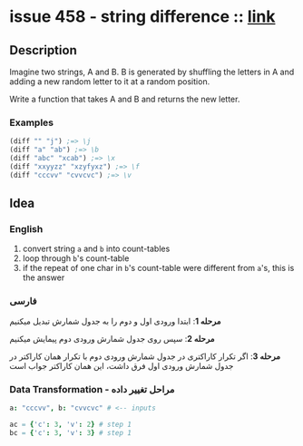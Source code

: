# issue 458 - string difference :: [link](https://ericnormand.me/issues/purelyfunctional-tv-newsletter-458-three-doorways-of-domain-modeling)

## Description

Imagine two strings, A and B. 
B is generated by shuffling the letters in A and adding a new random letter to it at a random position. 

Write a function that takes A and B and returns the new letter.

### Examples
```clj
(diff "" "j") ;=> \j
(diff "a" "ab") ;=> \b
(diff "abc" "xcab") ;=> \x
(diff "xxyyzz" "xzyfyxz") ;=> \f
(diff "cccvv" "cvvcvc") ;=> \v
```

## Idea
### English

1. convert string `a` and `b` into count-tables
2. loop through `b`'s count-table
3. if the repeat of one char in `b`'s count-table were different from `a`'s, this is the answer

### فارسی

**مرحله 1**:
ابتدا ورودی اول و دوم را به جدول شمارش تبدیل میکنیم

**مرحله 2**:
سپس روی جدول شمارش ورودی دوم پیمایش میکنیم

**مرحله 3**:
اگر تکرار کاراکتری در جدول شمارش ورودی دوم با تکرار همان کاراکتر در جدول شمارش ورودی اول فرق داشت، 
این همان کاراکتر جواب است


### Data Transformation - مراحل تغییر داده
```nim
a: "cccvv", b: "cvvcvc" # <-- inputs

ac = {'c': 3, 'v': 2} # step 1
bc = {'c': 3, 'v': 3} # step 1
```